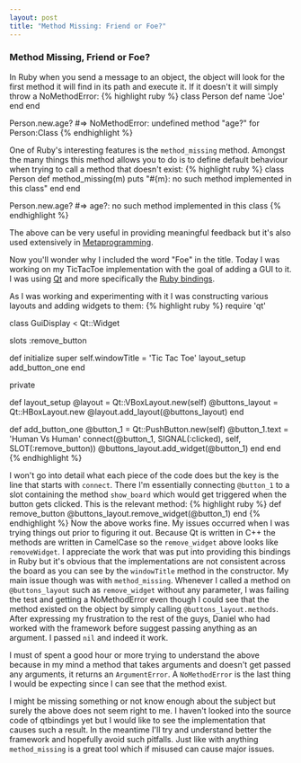 ```yaml
---
layout: post
title: "Method Missing: Friend or Foe?"
---
```


### Method Missing, Friend or Foe?

In Ruby when you send a message to an object, the object will look for the first method it will find in its path and execute it. If it doesn't it will simply throw a NoMethodError:
{% highlight ruby %}
class Person
  def name
  'Joe'
  end
end

Person.new.age?
#=> NoMethodError: undefined method "age?" for Person:Class
{% endhighlight %}


One of Ruby's interesting features is the `method_missing` method. Amongst the many things this method allows you to do is to define default behaviour when trying to call a method that doesn't exist:
{% highlight ruby %}
class Person
  def method_missing(m)
    puts "#{m}: no such method implemented in this class"
  end
end

Person.new.age?
#=> age?: no such method implemented in this class
{% endhighlight %}

The above can be very useful in providing meaningful feedback but it's also used extensively in [Metaprogramming](http://www.sitepoint.com/ruby-metaprogramming-part-i/).

Now you'll wonder why I included the word "Foe" in the title. Today I was working on my TicTacToe implementation with the goal of adding a GUI to it. I was using [Qt](http://qt-project.org/) and more specifically the [Ruby bindings](https://github.com/ryanmelt/qtbindings).

As I was working and experimenting with it I was constructing various layouts and adding widgets to them:
{% highlight ruby %}
require 'qt'

class GuiDisplay < Qt::Widget

  slots :remove_button

  def initialize
    super
    self.windowTitle = 'Tic Tac Toe'
    layout_setup
    add_button_one
  end

  private

  def layout_setup
    @layout = Qt::VBoxLayout.new(self)
    @buttons_layout = Qt::HBoxLayout.new
    @layout.add_layout(@buttons_layout)
  end

  def add_button_one
    @button_1 = Qt::PushButton.new(self)
    @button_1.text = 'Human Vs Human'
    connect(@button_1, SIGNAL(:clicked), self, SLOT(:remove_button))
    @buttons_layout.add_widget(@button_1)
  end
end
{% endhighlight %}

  I won't go into detail what each piece of the code does but the key is the line that starts with `connect`. There I'm essentially connecting `@button_1` to a slot containing the method `show_board` which would get triggered when the button gets clicked. This is the relevant method:
{% highlight ruby %}
  def remove_button
    @buttons_layout.remove_widget(@button_1)
  end
{% endhighlight %}
  Now the above works fine. My issues occurred when I was trying things out prior to figuring it out. Because Qt is written in C++ the methods are written in CamelCase so the `remove_widget` above looks like `removeWidget`. I appreciate the work that was put into providing this bindings in Ruby but it's obvious that the implementations are not consistent across the board as you can see by the `windowTitle` method in the constructor. My main issue though was with `method_missing`. Whenever I called a method on `@buttons_layout` such as `remove_widget` without any parameter, I was failing the test and getting a NoMethodError even though I could see that the method existed on the object by simply calling `@buttons_layout.methods`. After expressing my frustration to the rest of the guys, Daniel who had worked with the framework before suggest passing anything as an argument. I passed `nil` and indeed it work.

  I must of spent a good hour or more trying to understand the above because in my mind  a method that takes arguments and doesn't get passed any arguments, it returns an `ArgumentError`. A `NoMethodError` is the last thing I would be expecting since I can see that the method exist.

  I might be missing something or not know enough about the subject but surely the above does not seem right to me. I haven't looked into the source code of qtbindings yet but I would like to see the implementation that causes such a result. In the meantime I'll try and understand better the framework and hopefully avoid such pitfalls. Just like with anything `method_missing` is a great tool which if misused can cause major issues. 
